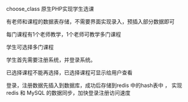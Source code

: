 choose_class
原生PHP实现学生选课

有老师和课程的数据表存储，不需要界面实现录入，预插入部分数据即可

每门课程有1个老师教学，1个老师可教学多门课程

学生可选择多门课程

学生首先需要注册系统，并登录系统。

已选择课程不能再选择，已选择课程可显示给用户查看

登录，注册数据先插入到数据库，成功后存储到redis 中的hash表中 ， 实现 redis 和 MySQL 的数据同步，加快登录注册访问速度
